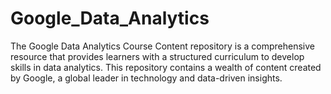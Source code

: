 # Google_Data_Analytics
The Google Data Analytics Course Content repository is a comprehensive resource that provides learners with a structured curriculum to develop skills in data analytics. This repository contains a wealth of content created by Google, a global leader in technology and data-driven insights.

